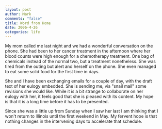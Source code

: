 ```yaml
--- 
layout: post
author: Mark
comments: "false"
title: Word from Home
date: 2006-4-26
categories: life
---
```

My mom called me last night and we had a wonderful conversation on the phone. She had been to her cancer treatment in the afternoon where her blood counts were high enough for a chemotherapy treatment. One bag of chemicals instead of the normal two, but a treatment nonetheless. She was tired from the outing but alert and herself on the phone. She even managed to eat some solid food for the first time in days.

She and I have been exchanging emails for a couple of day, with the draft text of her eulogy embedded. She is sending me, via "snail mail" some revisions she would like. While it is a bit strange to collaborate on her eulogy with her, it feels good that she is pleased with its content. My hope is that it is a long time before it has to be presented.

Since she was a little up from Sunday when I saw her last I am thinking that I won't return to Illinois until the first weekend in May. My fervent hope is that nothing changes in the intervening days to accelerate that schedule.

